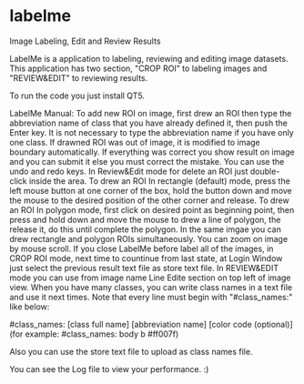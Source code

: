 # labelme
Image Labeling, Edit and Review Results

   LabelMe is a application to labeling, reviewing and editing image datasets.
   This application has two section, "CROP ROI" to labeling images and "REVIEW&EDIT" to reviewing results.
   
To run the code you just install QT5.

LabelMe Manual:
  To add new ROI on image, first drew an ROI then type the abbreviation name of class that you have already defined it, then push the Enter key.
  It is not necessary to type the abbreviation name if you have only one class.
  If drawned ROI was out of image, it is modified to image boundary automatically.
  If everything was correct you show result on image and you can submit it else you must correct the mistake.
  You can use the undo and redo keys.
  In Review&Edit mode for delete an ROI just double-click inside the area.
  To drew an ROI In rectangle (default) mode, press the left mouse button at one corner of the box, hold the button down and move the mouse to the desired position of the other corner and release.
  To drew an ROI In polygon mode, first click on desired point as beginning point, then press and hold down and move the mouse to drew a line of polygon, the release it, do this until complete the polygon.
  In the same imgae you can drew rectangle and polygon ROIs simultaneously.
  You can zoom on image by mouse scroll.
  If you close LabelMe before label all of the images, in CROP ROI mode, next time to countinue  from last state, at Login Window just select the previous result text file as store text file. In REVIEW&EDIT mode you can use from image name Line Edite section on top left of image view.
  When you have many classes, you can write class names in a text file and use it next times. Note that every line must begin with "#class_names:" like below:

#class_names: [class full name] [abbreviation name] [color code (optional)]
(for example: #class_names: body b #ff007f)

Also you can use the store text file to upload as class names file.

You can see the Log file to view your performance. :)

